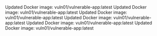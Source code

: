 Updated Docker image: vuln01/vulnerable-app:latest
Updated Docker image: vuln01/vulnerable-app:latest
Updated Docker image: vuln01/vulnerable-app:latest
Updated Docker image: vuln01/vulnerable-app:latest
Updated Docker image: vuln01/vulnerable-app:latest
Updated Docker image: vuln01/vulnerable-app:latest
